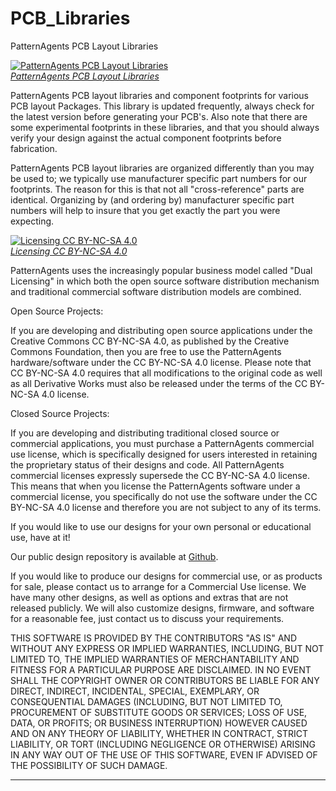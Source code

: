 PCB_Libraries
=============

PatternAgents PCB Layout Libraries

[![PatternAgents PCB Layout Libraries](http://www.patternagents.com/img/logos/apple-touch-icon.png)  
*PatternAgents PCB Layout Libraries*](http://www.patternagents.com)

PatternAgents PCB layout libraries and component footprints for various PCB layout Packages.
This library is updated frequently, always check for the latest version before generating your PCB's.
Also note that there are some experimental footprints in these libraries, and that you should
always verify your design against the actual component footprints before fabrication.

PatternAgents PCB layout libraries are organized differently than you may be used to;
we typically use manufacturer specific part numbers for our footprints.
The reason for this is that not all "cross-reference" parts are identical.
Organizing by (and ordering by) manufacturer specific part numbers will help
to insure that you get exactly the part you were expecting.

<P> 

[![Licensing CC BY-NC-SA 4.0](http://i.creativecommons.org/l/by-nc-sa/4.0/88x31.png)  
*Licensing CC BY-NC-SA 4.0*](http://creativecommons.org/licenses/by-nc-sa/4.0/)

PatternAgents uses the increasingly popular business model called "Dual Licensing" 
in which both the open source software distribution mechanism and traditional commercial software distribution models are combined.

Open Source Projects:        

If you are developing and distributing open source applications under the Creative Commons CC BY-NC-SA 4.0, 
as published by the Creative Commons Foundation, then you are free to use the PatternAgents hardware/software under the CC BY-NC-SA 4.0 license. 
Please note that CC BY-NC-SA 4.0 requires that all modifications to the original code as well as all Derivative Works 
must also be released under the terms of the CC BY-NC-SA 4.0 license.

Closed Source Projects:

If you are developing and distributing traditional closed source or commercial applications, 
you must purchase a PatternAgents commercial use license, 
which is specifically designed for users interested in retaining the proprietary status of their designs and code. 
All PatternAgents commercial licenses expressly supersede the CC BY-NC-SA 4.0 license. 
This means that when you license the PatternAgents software under a commercial license, 
you specifically do not use the software under the CC BY-NC-SA 4.0 license and therefore you are not subject to any of its terms.
        
If you would like to use our designs for your own personal or educational use, have at it! 

Our public design repository is available at <a href="https://github.com/patternagents">Github</a>.

If you would like to produce our designs for commercial use, or as products for sale, 
please contact us to arrange for a Commercial Use license. We have many other designs, 
as well as options and extras that are not released publicly. 
We will also customize designs, firmware, and software for a reasonable fee, just contact us to discuss your requirements.

THIS SOFTWARE IS PROVIDED BY THE CONTRIBUTORS "AS IS" AND WITHOUT ANY EXPRESS OR IMPLIED WARRANTIES, 
INCLUDING, BUT NOT LIMITED TO, THE IMPLIED WARRANTIES OF MERCHANTABILITY AND FITNESS FOR A PARTICULAR PURPOSE ARE DISCLAIMED. 
IN NO EVENT SHALL THE COPYRIGHT OWNER OR CONTRIBUTORS BE LIABLE FOR ANY DIRECT, INDIRECT, INCIDENTAL, SPECIAL, EXEMPLARY, 
OR CONSEQUENTIAL DAMAGES (INCLUDING, BUT NOT LIMITED TO, PROCUREMENT OF SUBSTITUTE GOODS OR SERVICES; LOSS OF USE, DATA, 
OR PROFITS; OR BUSINESS INTERRUPTION) HOWEVER CAUSED AND ON ANY THEORY OF LIABILITY, WHETHER IN CONTRACT, 
STRICT LIABILITY, OR TORT (INCLUDING NEGLIGENCE OR OTHERWISE) ARISING IN ANY WAY OUT OF THE USE OF THIS SOFTWARE, 
EVEN IF ADVISED OF THE POSSIBILITY OF SUCH DAMAGE. 

-------------------------------------------------------------------------------------------
